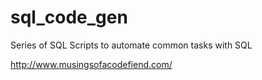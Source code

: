 # sql_code_gen
Series of SQL Scripts to automate common tasks with SQL

http://www.musingsofacodefiend.com/
